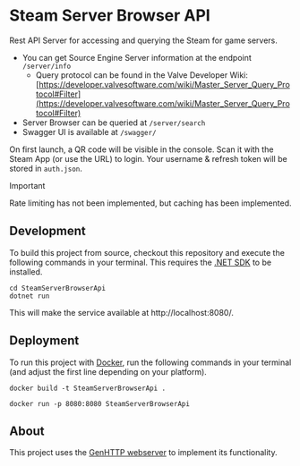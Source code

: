 # Steam Server Browser API

Rest API Server for accessing and querying the Steam for game servers.

- You can get Source Engine Server information at the endpoint `/server/info`
    - Query protocol can be found in the Valve Developer Wiki: [https://developer.valvesoftware.com/wiki/Master_Server_Query_Protocol#Filter](https://developer.valvesoftware.com/wiki/Master_Server_Query_Protocol#Filter)
- Server Browser can be queried at `/server/search`
- Swagger UI is available at `/swagger/`

On first launch, a QR code will be visible in the console. Scan it with the Steam App (or use the URL) to login. Your username & refresh token will be stored in `auth.json`.

>[!IMPORTANT]
> Rate limiting has not been implemented, but caching has been implemented.

## Development

To build this project from source, checkout this repository and execute
the following commands in your terminal. This requires the
[.NET SDK](https://dotnet.microsoft.com/download) to be installed.

```
cd SteamServerBrowserApi
dotnet run
```

This will make the service available at http://localhost:8080/.

## Deployment

To run this project with [Docker](https://www.docker.com/), run the 
following commands in your terminal (and adjust the first line
depending on your platform).

```
docker build -t SteamServerBrowserApi .

docker run -p 8080:8080 SteamServerBrowserApi
```

## About

This project uses the [GenHTTP webserver](https://genhttp.org/) to
implement its functionality.
